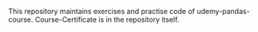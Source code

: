This repository maintains exercises and practise code of udemy-pandas-course.
Course-Certificate is in the repository itself.   